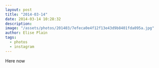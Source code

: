 ```yaml
---
layout: post
title: "2014-03-14"
date: 2014-03-14 10:28:32
description: 
image: "/assets/photos/201403/7efeca0e4f12f13e43d9b8401fda095a.jpg"
author: Elise Plain
tags: 
  - photos
  - instagram
---
```


Here now
<p></p>
